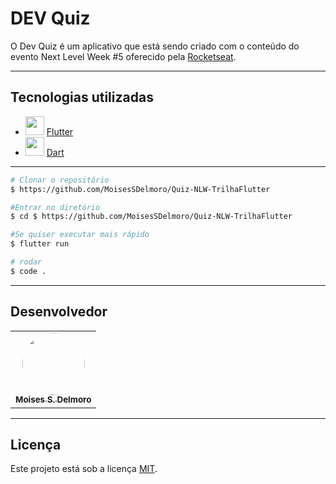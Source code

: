 # DEV Quiz

O Dev Quiz é um aplicativo que está sendo criado com o conteúdo do evento Next Level Week #5 oferecido pela [Rocketseat](https://rocketseat.com.br/).

---

## Tecnologias utilizadas
* <img height="30" src="https://www.vectorlogo.zone/logos/flutterio/flutterio-icon.svg"/> [Flutter](https://flutter.dev/)
* <img height="30" src="https://seeklogo.com/images/D/dart-logo-FDA1939EC4-seeklogo.com.png"/> [Dart](https://dart.dev/)

---

```bash
# Clonar o repositório
$ https://github.com/MoisesSDelmoro/Quiz-NLW-TrilhaFlutter

#Entrar no diretório
$ cd $ https://github.com/MoisesSDelmoro/Quiz-NLW-TrilhaFlutter

#Se quiser executar mais rápido
$ flutter run

# rodar
$ code .

```

---

## Desenvolvedor

<table>
  <tr>   
    <td align="center"><a href="https://github.com/MoisesSDelmoro"><img style="border-radius: 50%;" src="https://user-images.githubusercontent.com/57488202/118156313-97301b00-b3ef-11eb-830a-44b583304a2b.png" width="100px;" alt=""/><br /><sub><b>Moises S. Delmoro</b></sub></a></td>  
  </tr>
</table>

---

##  Licença

Este projeto está sob a licença [MIT](./LICENSE).
